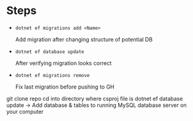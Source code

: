 # Steps

- `dotnet ef migrations add <Name>`

  Add migration after changing structure of potential DB

- `dotnet ef database update`

  After verifying migration looks correct

- `dotnet ef migrations remove`

  Fix last migration before pushing to GH




git clone repo
cd into directory where csproj file is
dotnet ef database update -> Add database & tables to running MySQL database server on your computer

